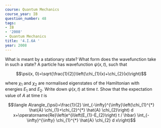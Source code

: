 ```yaml
---
course: Quantum Mechanics
course_year: IB
question_number: 48
tags:
- IB
- '2008'
- Quantum Mechanics
title: '4.I.6A '
year: 2008
---
```



What is meant by a stationary state? What form does the wavefunction take in such a state? A particle has wavefunction $\psi(x, t)$, such that

$$\psi(x, 0)=\sqrt{\frac{1}{2}}\left(\chi_{1}(x)+\chi_{2}(x)\right)$$

where $\chi_{1}$ and $\chi_{2}$ are normalised eigenstates of the Hamiltonian with energies $E_{1}$ and $E_{2}$. Write down $\psi(x, t)$ at time $t$. Show that the expectation value of $A$ at time $t$ is

$$\langle A\rangle_{\psi}=\frac{1}{2} \int_{-\infty}^{\infty}\left(\chi_{1}^{*} \hat{A} \chi_{1}+\chi_{2}^{*} \hat{A} \chi_{2}\right) d x+\operatorname{Re}\left(e^{i\left(E_{1}-E_{2}\right) t / \hbar} \int_{-\infty}^{\infty} \chi_{1}^{*} \hat{A} \chi_{2} d x\right)$$